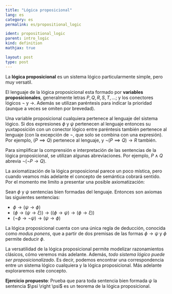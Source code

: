 ```yaml
---
title: "Lógica proposicional"
lang: es
category: es
permalink: es/propositional_logic

ident: propositional_logic
parent: intro_logic
kind: definition
mathjax: true

layout: post
type: post
---
```


La **lógica proposicional** es un sistema lógico particularmente simple, pero muy versatil.

El lenguaje de la lógica proposicional esta formado por **variables proposicionales**, generalmente letras $P,Q,R,S,T,...$; y los conectores lógicos $\neg$ y $\to$. Además se utilizan paréntesis para indicar la prioridad (aunque a veces se omiten por brevedad).

Una variable proposicional cualquiera pertenece al lenguaje del sistema lógico. Si dos expresiones $\phi$ y $\psi$ pertenecen al lenguaje entonces su yuxtaposición con un conector lógico entre paréntesis también pertenece al lenguaje (con la excepción de $\neg$, que solo se combina con una expresión). Por ejemplo, $(P\implies Q)$ pertenece al lenguaje, y $\neg(P\implies Q)\to R$ también.

Para simplificar la comprensión e interpretación de las sentencias de la lógica proposicional, se utilizan algunas abreviaciones. Por ejemplo, $P\wedge Q$ abrevia $\neg(\neg P \to Q)$.

La axiomatización de la lógica proposicional parece un poco mística, pero cuando veamos más adelante el concepto de semántica cobrará sentido. Por el momento me limito a presentar una posible axiomatización:

Sean $\phi$ y $\psi$ sentencias bien formadas del lenguaje. Entonces son axiomas las siguientes sentencias:

* $\phi \to \left( \psi \to \phi \right)$
* $\left ( \phi \to ( \psi \rightarrow \xi \right)) \to \left( \left( \phi \to \psi \right) \to  \left( \phi \to \xi \right) \right)$
* $\left ( \lnot \phi \to \lnot \psi \right) \to \left( \psi \to \phi \right)$

La lógica proposicional cuenta con una única regla de deducción, conocida como *modus ponens*, que a partir de dos premisas de las formas $\phi \to \psi$ y $\phi$ permite deducir $\phi$.

La versatilidad de la lógica proposicional permite modelizar razonamientos clásicos, cómo veremos más adelante. Además, *todo sistema lógico puede ser proposicionalizado*. Es decir, podemos encontrar una correspondencia entre un sistema lógico cualquiera y la lógica proposicional. Más adelante exploraremos este concepto.

**Ejercicio propuesto**: Prueba que para toda sentencia bien formada $\psi$ la sentencia $\psi \right \psi$ es un teorema de la lógica proposicional.

